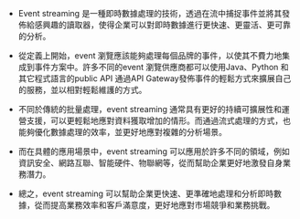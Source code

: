 

- Event streaming 是一種即時數據處理的技術，透過在流中捕捉事件並將其發佈給感興趣的讀取器，使得企業可以對即時數據進行更快速、更靈活、更可靠的分析。

- 從定義上開始，event 瀏覽應該能夠處理每個品牌的事件，以使其不費力地集成到事件方案中。許多不同的event 瀏覽供應商都可以使用Java、Python 和其它程式語言的public API 通過API Gateway發佈事件的輕鬆方式來擴展自己的服務，並以相對輕鬆維護的方式。

- 不同於傳統的批量處理，event streaming 通常具有更好的持續可擴展性和運營支援，可以更輕鬆地應對資料獲取增加的情形。而通過流式處理的方式，也能夠優化數據處理的效率，並更好地應對複雜的分析場景。

- 而在具體的應用場景中，event streaming 可以應用於許多不同的領域，例如資訊安全、網路互聯、智能硬件、物聯網等，從而幫助企業更好地激發自身業務潛力。

- 總之，event streaming 可以幫助企業更快速、更準確地處理和分析即時數據，從而提高業務效率和客戶滿意度，更好地應對市場競爭和業務挑戰。
